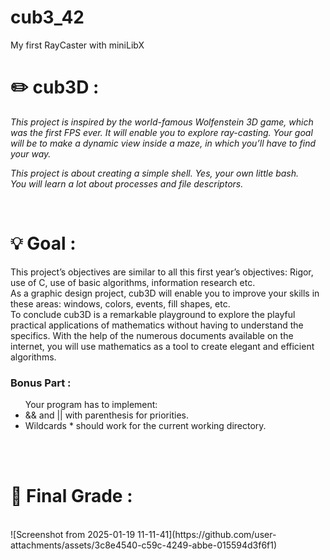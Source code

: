 # cub3_42
My first RayCaster with miniLibX
<h1><strong>✏️ cub3D : </strong></h1>
<p><i>This project is inspired by the world-famous Wolfenstein 3D game, which
was the first FPS ever. It will enable you to explore ray-casting. Your goal will be to
make a dynamic view inside a maze, in which you’ll have to find your way. </i><p>
<p><i>This project is about creating a simple shell. Yes, your own little bash. <br> You will learn a lot about processes and file descriptors.</i></p><br>
<h1>💡 Goal : </h1>
<p>This project’s objectives are similar to all this first year’s objectives: Rigor, use of C, use
of basic algorithms, information research etc. <br>
As a graphic design project, cub3D will enable you to improve your skills in these
areas: windows, colors, events, fill shapes, etc. <br>
To conclude cub3D is a remarkable playground to explore the playful practical applications of mathematics without having to understand the specifics.
With the help of the numerous documents available on the internet, you will use
mathematics as a tool to create elegant and efficient algorithms.</p>

<h3>Bonus Part :</h3>
<ul>Your program has to implement:
  <li> && and || with parenthesis for priorities.</li>
  <li>Wildcards * should work for the current working directory.</li>

</ul>
<br><br>
<h1>💯 Final Grade : </h1> <br>
![Screenshot from 2025-01-19 11-11-41](https://github.com/user-attachments/assets/3c8e4540-c59c-4249-abbe-015594d3f6f1)
